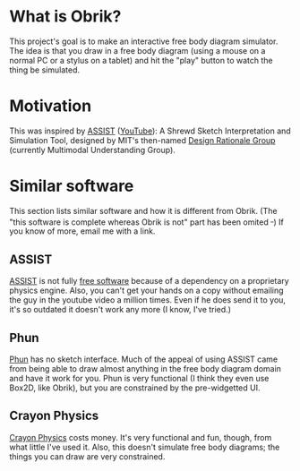 # What is Obrik? #

This project's goal is to make an interactive free body diagram simulator.  The idea is that you draw in a free body diagram (using a mouse on a normal PC or a stylus on a tablet) and hit the "play" button to watch the thing be simulated.

# Motivation #

This was inspired by [ASSIST](http://rationale.csail.mit.edu/project_assist.shtml) ([YouTube](http://www.youtube.com/watch?v=NZNTgglPbUA)): A Shrewd Sketch Interpretation and Simulation Tool, designed by MIT's then-named [Design Rationale Group](http://rationale.csail.mit.edu/) (currently Multimodal Understanding Group).

# Similar software #

This section lists similar software and how it is different from Obrik.  (The "this software is complete whereas Obrik is not" part has been omited <sup>_</sup>)  If you know of more, email me with a link.

## ASSIST ##

[ASSIST](http://rationale.csail.mit.edu/project_assist.shtml) is not fully [free software](http://www.fsf.org/about/what-is-free-software) because of a dependency on a proprietary physics engine.  Also, you can't get your hands on a copy without emailing the guy in the youtube video a million times.  Even if he does send it to you, it's so outdated it doesn't work any more (I know, I've tried.)

## Phun ##

[Phun](http://www.phunland.com/wiki/Home) has no sketch interface.  Much of the appeal of using ASSIST came from being able to draw almost anything in the free body diagram domain and have it work for you.  Phun is very functional (I think they even use Box2D, like Obrik), but you are constrained by the pre-widgetted UI.

## Crayon Physics ##

[Crayon Physics](http://www.crayonphysics.com/) costs money.  It's very functional and fun, though, from what little I've used it.  Also, this doesn't simulate free body diagrams; the things you can draw are very constrained.